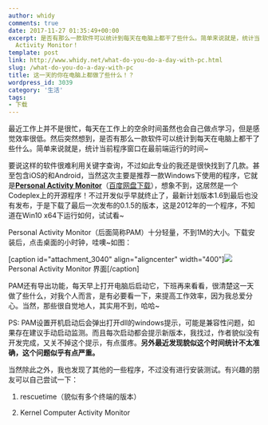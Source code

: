 ```yaml
---
author: whidy
comments: true
date: 2017-11-27 01:35:49+00:00
excerpt: 是否有那么一款软件可以统计到每天在电脑上都干了些什么。简单来说就是，统计当前程序窗口在最前端运行的时间~当然有，如此专业的我还是很快找到了几款，这次我来介绍下这个小巧的软件Personal
  Activity Monitor！
template: post
link: http://www.whidy.net/what-do-you-do-a-day-with-pc.html
slug: /what-do-you-do-a-day-with-pc
title: 这一天的你在电脑上都做了些什么！？
wordpress_id: 3039
category: '生活'
tags:
- 下载
---
```


最近工作上并不是很忙，每天在工作上的空余时间虽然也会自己做点学习，但是感觉效率很低。然后突然想到，是否有那么一款软件可以统计到每天在电脑上都干了些什么。简单来说就是，统计当前程序窗口在最前端运行的时间~

要说这样的软件很难利用关键字查询，不过如此专业的我还是很快找到了几款。甚至包含iOS的和Android，当然这次主要是推荐一款Windows下使用的程序，它就是[**Personal Activity Monitor**](http://activitymonitor.codeplex.com/)（[百度网盘下载](http://pan.baidu.com/s/1kUBJebt)），想象不到，这居然是一个Codeplex上的开源程序！不过开发似乎早就终止了，最新计划版本1.6到最后也没有发布，于是下载了最后一次发布的0.1.5的版本，这是2012年的一个程序，不知道在Win10 x64下运行如何，试试看~

Personal Activity Monitor（后面简称PAM）十分轻量，不到1M的大小。下载安装后，点击桌面的小时钟，哇噢~如图：

<!-- more -->

[caption id="attachment_3040" align="aligncenter" width="400"][![](http://www.whidy.net/wp-content/uploads/2017/11/PAM-400x367.png)](http://www.whidy.net/wp-content/uploads/2017/11/PAM.png) Personal Activity Monitor 界面[/caption]

PAM还有导出功能，每天早上打开电脑后启动它，下班再来看看，很清楚这一天做了些什么，对我个人而言，是有必要看一下，来提高工作效率，因为我总爱分心。当然，那些很自觉地人，其实用不到，哈哈~

PS: PAM设置开机启动后会弹出打开dll的windows提示，可能是兼容性问题，如果存在建议手动启动监测。而且每次启动都会提示新版本，我找过，作者貌似没有开发完成，又关不掉这个提示，有点蛋疼。**另外最近发现貌似这个时间统计不太准确，这个问题似乎有点严重。**

当然除此之外，我也发现了其他的一些程序，不过没有进行安装测试。有兴趣的朋友可以自己尝试一下：



 	
  1. rescuetime（貌似有多个终端的版本）

 	
  2. Kernel Computer Activity Monitor


